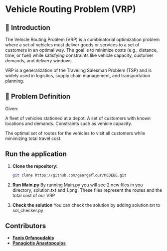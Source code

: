 
# Vehicle Routing Problem (VRP)

## 📌 Introduction

The Vehicle Routing Problem (VRP) is a combinatorial optimization problem where a set of vehicles must deliver goods or services to a set of customers in an optimal way. The goal is to minimize costs (e.g., distance, time, or fuel) while satisfying constraints like vehicle capacity, customer demands, and delivery windows.

VRP is a generalization of the Traveling Salesman Problem (TSP) and is widely used in logistics, supply chain management, and transportation planning.


## 🚚 Problem Definition

Given:

A fleet of vehicles stationed at a depot.
A set of customers with known locations and demands.
Constraints such as vehicle capacity.

The optimal set of routes for the vehicles to visit all customers while minimizing total travel cost.

## Run the application

1. **Clone the repository:**

    ```bash
    git clone https://github.com/georgeflour/MEDEBE.git
    ```


2. **Run Main.py**
   By running Main.py you will see 2 new files in you directory, solution.txt and 1.png.
   These files represent the routes and the total cost of our VRP

3. **Check the solution**
   You can check the solution by adding solution.txt to sol_checker.py


## Contributors
-  **[Fanis Orfanoudakis](https://github.com/fanisorfan)**
-  **[Panagiotis Anastopoulos](https://github.com/panagiotisanastopoulos)**
  

